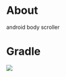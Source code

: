 # About
android body scroller

# Gradle
[![](https://jitpack.io/v/zj565061763/body-scroller.svg)](https://jitpack.io/#zj565061763/body-scroller)